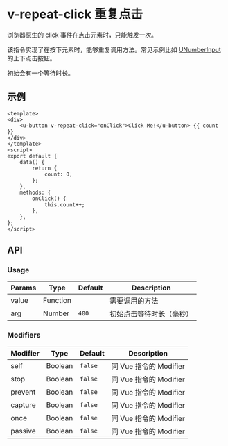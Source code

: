 # v-repeat-click 重复点击

浏览器原生的 click 事件在点击元素时，只能触发一次。

该指令实现了在按下元素时，能够重复调用方法。常见示例比如 [UNumberInput](../../components/u-number-input) 的上下点击按钮。

初始会有一个等待时长。

## 示例

``` vue
<template>
<div>
    <u-button v-repeat-click="onClick">Click Me!</u-button> {{ count }}
</div>
</template>
<script>
export default {
    data() {
        return {
            count: 0,
        };
    },
    methods: {
        onClick() {
            this.count++;
        },
    },
};
</script>
```

## API

### Usage

| Params | Type | Default | Description |
| ----- | ---- | ------- | ----------- |
| value | Function | | 需要调用的方法 |
| arg | Number | `400` | 初始点击等待时长（毫秒） |

### Modifiers

| Modifier | Type | Default | Description |
| --------- | ---- | ------- | ----------- |
| self | Boolean | `false` | 同 Vue 指令的 Modifier |
| stop | Boolean | `false` | 同 Vue 指令的 Modifier |
| prevent | Boolean | `false` | 同 Vue 指令的 Modifier |
| capture | Boolean | `false` | 同 Vue 指令的 Modifier |
| once | Boolean | `false` | 同 Vue 指令的 Modifier |
| passive | Boolean | `false` | 同 Vue 指令的 Modifier |
